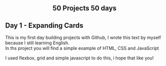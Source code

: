 <div align="center">
  <h2 align="center">50 Projects 50 days</h2>
</div>

## Day 1 - Expanding Cards

This is my first day building projects with Github, I wrote this text by myself because I still learning English. <br />
In ths project you will find a simple example of HTML, CSS and JavaScript

I used flexbox, grid and simple javascript to do this, i hope that like you!